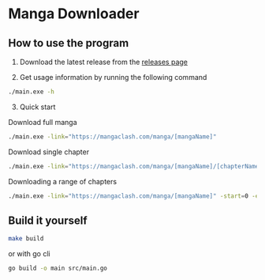 # Manga Downloader

## How to use the program

1. Download the latest release from the [releases page](https://github.com/Rishi-Bidani/go-manga-downloader/releases/tag/v1.0)

2. Get usage information by running the following command

```bash
./main.exe -h
```

3. Quick start

Download full manga

```bash
./main.exe -link="https://mangaclash.com/manga/[mangaName]"
```

Download single chapter

```bash
./main.exe -link="https://mangaclash.com/manga/[mangaName]/[chapterName]" -single=true
```

Downloading a range of chapters

```bash
./main.exe -link="https://mangaclash.com/manga/[mangaName]" -start=0 -end=9
```

## Build it yourself

```bash
make build
```

or with go cli

```bash
go build -o main src/main.go
```

